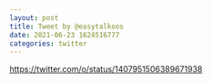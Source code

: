 ```yaml
--- 
layout: post 
title: Tweet by @easytalkoos 
date: 2021-06-23 1624516777 
categories: twitter 
--- 
```

https://twitter.com/o/status/1407951506389671938